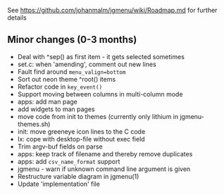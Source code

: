 See https://github.com/johanmalm/jgmenu/wiki/Roadmap.md for further details

Minor changes (0-3 months)
--------------------------

- Deal with ^sep() as first item - it gets selected sometimes
- set.c: when 'amending', comment out new lines
- Fault find around `menu_valign=bottom`
- Sort out neon theme ^root() items
- Refactor code in `key_event()`
- Support moving between columns in multi-column mode
- apps: add man page
- add widgets to man pages
- move code from init to themes (currently only lithium in jgmenu-themes.sh)
- init: move greeneye icon lines to the C code
- lx: cope with desktop-file without exec field
- Trim argv-buf fields on parse
- apps: keep track of filename and thereby remove duplicates
- apps: add `csv_name_format` support
- jgmenu - warn if unknown command line argument is given
- Restructure variable diagram in jgmenu(1)
- Update 'implementation' file
